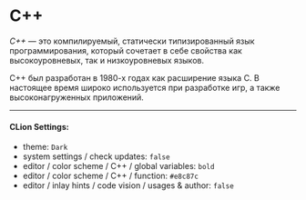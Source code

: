 # C++

<dfn>C++</dfn> — это компилируемый, статически типизированный язык
программирования, который сочетает в себе свойства как высокоуровневых,
так и низкоуровневых языков.

C++ был разработан в 1980-х годах как расширение языка C. В настоящее время
широко используется при разработке игр, а также высоконагруженных приложений.

--- --- ---

#### CLion Settings:

+ theme: `Dark`
+ system settings / check updates: `false`
+ editor / color scheme / C++ / global variables: `bold`
+ editor / color scheme / C++ / function: `#e8c87c`
+ editor / inlay hints / code vision / usages & author: `false`
